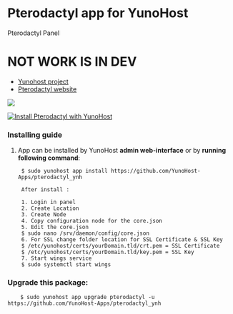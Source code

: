 # Pterodactyl app for YunoHost
Pterodactyl Panel

# NOT WORK IS IN DEV

- [Yunohost project](https://yunohost.org)
- [Pterodactyl website](https://pterodactyl.io/)

![](https://camo.githubusercontent.com/16f7dd2ec822cd42dc42f7e193d3fa2652c26e45/68747470733a2f2f63646e2e707465726f64616374796c2e696f2f6c6f676f732f42616e6e65722532304c6f676f253230426c61636b4032782e706e67)


[![Install Pterodactyl with YunoHost](https://install-app.yunohost.org/install-with-yunohost.png)](https://install-app.yunohost.org/?app=pterodactyl)

### Installing guide

 1. App can be installed by YunoHost **admin web-interface** or by **running following command**:

         $ sudo yunohost app install https://github.com/YunoHost-Apps/pterodactyl_ynh
         
         After install :
         
         1. Login in panel
         2. Create Location
         3. Create Node
         4. Copy configuration node for the core.json
         5. Edit the core.json
         $ sudo nano /srv/daemon/config/core.json
         6. For SSL change folder location for SSL Certificate & SSL Key
         $ /etc/yunohost/certs/yourDomain.tld/crt.pem = SSL Certificate
         $ /etc/yunohost/certs/yourDomain.tld/key.pem = SSL Key
         7. Start wings service
         $ sudo systemctl start wings
 
### Upgrade this package:

        $ sudo yunohost app upgrade pterodactyl -u https://github.com/YunoHost-Apps/pterodactyl_ynh

